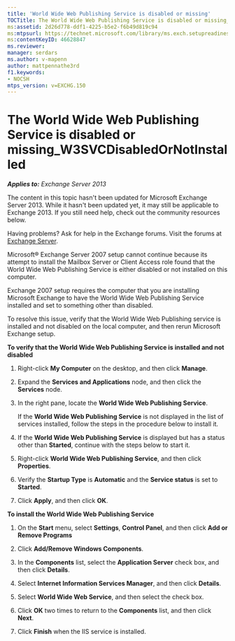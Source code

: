 ```yaml
---
title: 'World Wide Web Publishing Service is disabled or missing'
TOCTitle: The World Wide Web Publishing Service is disabled or missing_W3SVCDisabledOrNotInstalled
ms:assetid: 2d26d778-ddf1-4225-b5e2-f6b49d819c94
ms:mtpsurl: https://technet.microsoft.com/library/ms.exch.setupreadiness.w3svcdisabledornotinstalled(v=EXCHG.150)
ms:contentKeyID: 46628847
ms.reviewer: 
manager: serdars
ms.author: v-mapenn
author: mattpennathe3rd
f1.keywords:
- NOCSH
mtps_version: v=EXCHG.150
---
```


# The World Wide Web Publishing Service is disabled or missing\_W3SVCDisabledOrNotInstalled

_**Applies to:** Exchange Server 2013_

The content in this topic hasn't been updated for Microsoft Exchange Server 2013. While it hasn't been updated yet, it may still be applicable to Exchange 2013. If you still need help, check out the community resources below.

Having problems? Ask for help in the Exchange forums. Visit the forums at [Exchange Server](https://go.microsoft.com/fwlink/p/?linkid=60612).

Microsoft® Exchange Server 2007 setup cannot continue because its attempt to install the Mailbox Server or Client Access role found that the World Wide Web Publishing Service is either disabled or not installed on this computer.

Exchange 2007 setup requires the computer that you are installing Microsoft Exchange to have the World Wide Web Publishing Service installed and set to something other than disabled.

To resolve this issue, verify that the World Wide Web Publishing service is installed and not disabled on the local computer, and then rerun Microsoft Exchange setup.

**To verify that the World Wide Web Publishing Service is installed and not disabled**

1. Right-click **My Computer** on the desktop, and then click **Manage**.

2. Expand the **Services and Applications** node, and then click the **Services** node.

3. In the right pane, locate the **World Wide Web Publishing Service**.

    If the **World Wide Web Publishing Service** is not displayed in the list of services installed, follow the steps in the procedure below to install it.

4. If the **World Wide Web Publishing Service** is displayed but has a status other than **Started**, continue with the steps below to start it.

5. Right-click **World Wide Web Publishing Service**, and then click **Properties**.

6. Verify the **Startup Type** is **Automatic** and the **Service status** is set to **Started**.

7. Click **Apply**, and then click **OK**.

**To install the World Wide Web Publishing Service**

1. On the **Start** menu, select **Settings**, **Control Panel**, and then click **Add or Remove Programs**

2. Click **Add/Remove Windows Components**.

3. In the **Components** list, select the **Application Server** check box, and then click **Details**.

4. Select **Internet Information Services Manager**, and then click **Details**.

5. Select **World Wide Web Service**, and then select the check box.

6. Click **OK** two times to return to the **Components** list, and then click **Next**.

7. Click **Finish** when the IIS service is installed.
